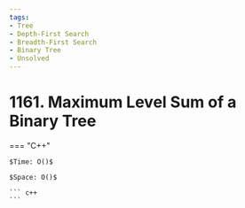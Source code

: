 ```yaml
---
tags:
- Tree
- Depth-First Search
- Breadth-First Search
- Binary Tree
- Unsolved
---
```



# 1161. Maximum Level Sum of a Binary Tree

=== "C++"

    $Time: O()$

    $Space: O()$

    ``` c++
    ```